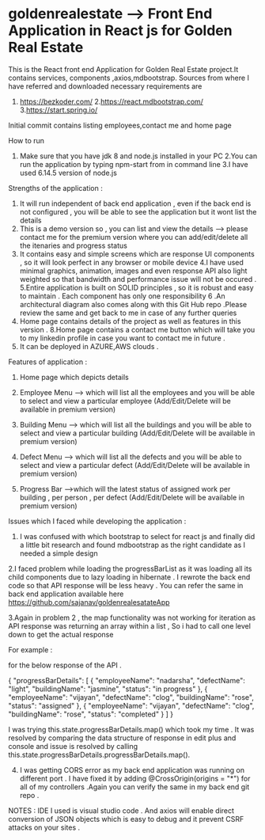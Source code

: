 # goldenrealestate --> Front End Application in React js for Golden Real Estate

This is the React front end Application  for Golden  Real  Estate project.It contains services, components ,axios,mdbootstrap.
Sources from where I have referred and downloaded necessary requirements are 
1. https://bezkoder.com/
2.https://react.mdbootstrap.com/
3.https://start.spring.io/

Initial commit contains listing employees,contact me and home page 

How to run 

1. Make sure that you have jdk 8 and node.js installed in your PC 
2.You can run the application by typing npm-start from <Your directory><react-crud> in command line
3.I have used 6.14.5 version of node.js

Strengths of the application :

1. It will run independent of back end application , even if the back end is not configured , you will be able to see the application 
but it wont list the details 
2. This is a demo version so , you can list and view the details --> please contact me for the premium version where you can 
add/edit/delete all the itenaries and progress status 
3. It contains easy and simple screens which are response UI components , so it will look perfect in any browser or mobile device 
4.I have used minimal graphics, animation, images and even response API also light weighted so that bandwidth and performance issue will not be occured . 
5.Entire application is built on SOLID principles , so it is robust and easy to maintain . Each component has only one responsibility 
6 .An architectural diagram also comes along with this Git Hub repo .Please review the same and get back to me in case of any further queries
7. Home page contains details of the project as well as features in this version . 
8.Home page contains a contact me button which will take you to my linkedin profile in case you want to contact me in future . 
9. It can be deployed in AZURE,AWS clouds .

Features of application :

1. Home page which depicts details 
2. Employee Menu --> which will list all the employees and you will be able to select and view a particular employee (Add/Edit/Delete will be available in premium version)
3. Building Menu --> which will list all the buildings and you will be able to select and view a particular building (Add/Edit/Delete will be available in premium version) 
4. Defect Menu --> which will list all the defects  and you will be able to select and view a particular defect   (Add/Edit/Delete will be available in premium version)

5. Progress Bar  -->which will the latest status of assigned work per building , per person , per defect  (Add/Edit/Delete will be available in premium version)


Issues which I faced while developing the application :


1. I was confused with which bootstrap to select for react js and finally did a little bit research and found mdbootstrap as the right candidate as I needed a simple design 

2.I faced problem while loading the progressBarList as it was loading all its child components due to lazy loading in hibernate . I rewrote the back end code so that API response will be less heavy . You can refer the same in back end application available here 
https://github.com/sajanav/goldenrealesatateApp

3.Again in problem 2 , the map functionality was not working for iteration as API response was returning an array within a list , So i had to call one level down to get the actual response 

For example : 

for the below response of the API .

{
    "progressBarDetails": [
        {
            "employeeName": "nadarsha",
            "defectName": "light",
            "buildingName": "jasmine",
            "status": "in progress"
        },
        {
            "employeeName": "vijayan",
            "defectName": "clog",
            "buildingName": "rose",
            "status": "assigned"
        },
        {
            "employeeName": "vijayan",
            "defectName": "clog",
            "buildingName": "rose",
            "status": "completed"
        }
    ]
}

I was trying this.state.progressBarDetails.map() which took my  time . It was resolved by comparing the data structure of response  in edit plus and console and issue is resolved by calling this.state.progressBarDetails.progressBarDetails.map().

4. I was getting CORS error as my back end application was running on different port . I have fixed it by adding 
@CrossOrigin(origins = "*") for all of my controllers .Again you can verify the same in my back end git repo .


NOTES :
IDE I used is visual studio code . And axios will enable direct conversion of JSON objects which is easy to debug and it prevent CSRF attacks on your sites . 




